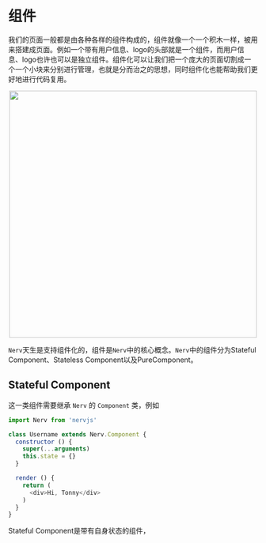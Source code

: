 # 组件

我们的页面一般都是由各种各样的组件构成的，组件就像一个一个积木一样，被用来搭建成页面。例如一个带有用户信息、logo的头部就是一个组件，而用户信息、logo也许也可以是独立组件。组件化可以让我们把一个庞大的页面切割成一个一个小块来分别进行管理，也就是分而治之的思想，同时组件化也能帮助我们更好地进行代码复用。

<div align="center">
  <img src="http://storage.360buyimg.com/mtd/home/wx20171225-111010-2x1514171469651.jpg" width="500">
</div>

`Nerv`天生是支持组件化的，组件是`Nerv`中的核心概念。`Nerv`中的组件分为Stateful Component、Stateless Component以及PureComponent。

## Stateful Component

这一类组件需要继承 `Nerv` 的 `Component` 类，例如

```javascript
import Nerv from 'nervjs'

class Username extends Nerv.Component {
  constructor () {
    super(...arguments)
    this.state = {}
  }

  render () {
    return (
      <div>Hi, Tonny</div>
    )
  }
}
```

Stateful Component是带有自身状态的组件，